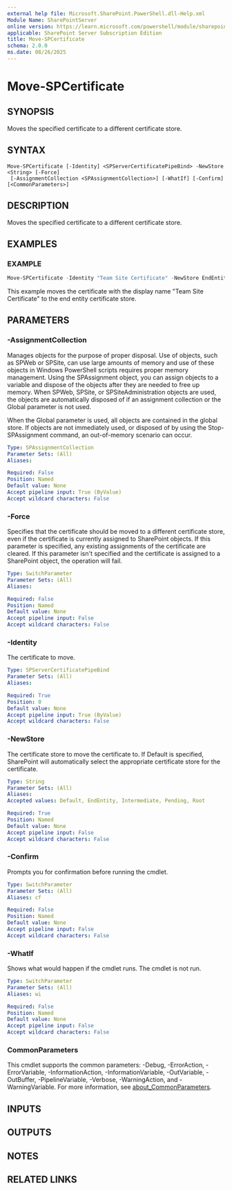 ```yaml
---
external help file: Microsoft.SharePoint.PowerShell.dll-Help.xml
Module Name: SharePointServer
online version: https://learn.microsoft.com/powershell/module/sharepoint-server/move-spcertificate
applicable: SharePoint Server Subscription Edition
title: Move-SPCertificate
schema: 2.0.0
ms.date: 08/26/2025
---
```


# Move-SPCertificate

## SYNOPSIS
Moves the specified certificate to a different certificate store.

## SYNTAX

```
Move-SPCertificate [-Identity] <SPServerCertificatePipeBind> -NewStore <String> [-Force]
 [-AssignmentCollection <SPAssignmentCollection>] [-WhatIf] [-Confirm] [<CommonParameters>]
```

## DESCRIPTION
Moves the specified certificate to a different certificate store.

## EXAMPLES

### EXAMPLE
```powershell
Move-SPCertificate -Identity "Team Site Certificate" -NewStore EndEntity
```

This example moves the certificate with the display name "Team Site Certificate" to the end entity certificate store.

## PARAMETERS

### -AssignmentCollection
Manages objects for the purpose of proper disposal.
Use of objects, such as SPWeb or SPSite, can use large amounts of memory and use of these objects in Windows PowerShell scripts requires proper memory management.
Using the SPAssignment object, you can assign objects to a variable and dispose of the objects after they are needed to free up memory.
When SPWeb, SPSite, or SPSiteAdministration objects are used, the objects are automatically disposed of if an assignment collection or the Global parameter is not used.

When the Global parameter is used, all objects are contained in the global store.
If objects are not immediately used, or disposed of by using the Stop-SPAssignment command, an out-of-memory scenario can occur.

```yaml
Type: SPAssignmentCollection
Parameter Sets: (All)
Aliases:

Required: False
Position: Named
Default value: None
Accept pipeline input: True (ByValue)
Accept wildcard characters: False
```

### -Force
Specifies that the certificate should be moved to a different certificate store, even if the certificate is currently assigned to SharePoint objects.
If this parameter is specified, any existing assignments of the certificate are cleared.
If this parameter isn't specified and the certificate is assigned to a SharePoint object, the operation will fail.

```yaml
Type: SwitchParameter
Parameter Sets: (All)
Aliases:

Required: False
Position: Named
Default value: None
Accept pipeline input: False
Accept wildcard characters: False
```

### -Identity
The certificate to move.

```yaml
Type: SPServerCertificatePipeBind
Parameter Sets: (All)
Aliases:

Required: True
Position: 0
Default value: None
Accept pipeline input: True (ByValue)
Accept wildcard characters: False
```

### -NewStore
The certificate store to move the certificate to.
If Default is specified, SharePoint will automatically select the appropriate certificate store for the certificate.

```yaml
Type: String
Parameter Sets: (All)
Aliases:
Accepted values: Default, EndEntity, Intermediate, Pending, Root

Required: True
Position: Named
Default value: None
Accept pipeline input: False
Accept wildcard characters: False
```

### -Confirm
Prompts you for confirmation before running the cmdlet.

```yaml
Type: SwitchParameter
Parameter Sets: (All)
Aliases: cf

Required: False
Position: Named
Default value: None
Accept pipeline input: False
Accept wildcard characters: False
```

### -WhatIf
Shows what would happen if the cmdlet runs.
The cmdlet is not run.

```yaml
Type: SwitchParameter
Parameter Sets: (All)
Aliases: wi

Required: False
Position: Named
Default value: None
Accept pipeline input: False
Accept wildcard characters: False
```

### CommonParameters
This cmdlet supports the common parameters: -Debug, -ErrorAction, -ErrorVariable, -InformationAction, -InformationVariable, -OutVariable, -OutBuffer, -PipelineVariable, -Verbose, -WarningAction, and -WarningVariable. For more information, see [about_CommonParameters](https://go.microsoft.com/fwlink/?LinkID=113216).

## INPUTS

## OUTPUTS

## NOTES

## RELATED LINKS
